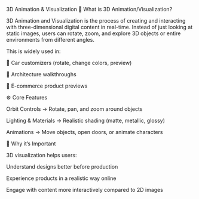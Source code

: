3D Animation & Visualization
📌 What is 3D Animation/Visualization?

3D Animation and Visualization is the process of creating and interacting with three-dimensional digital content in real-time. Instead of just looking at static images, users can rotate, zoom, and explore 3D objects or entire environments from different angles.

This is widely used in:

🚗 Car customizers (rotate, change colors, preview)

🏢 Architecture walkthroughs

🛒 E-commerce product previews

⚙️ Core Features

Orbit Controls → Rotate, pan, and zoom around objects

Lighting & Materials → Realistic shading (matte, metallic, glossy)

Animations → Move objects, open doors, or animate characters

🚀 Why it’s Important

3D visualization helps users:

Understand designs better before production

Experience products in a realistic way online

Engage with content more interactively compared to 2D images
